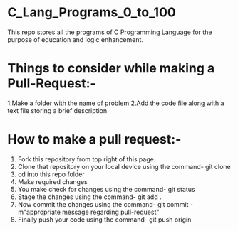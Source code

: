 # C_Lang_Programs_0_to_100
This repo stores all the programs of C Programming Language for the purpose of education and logic enhancement.

# Things to consider while making a Pull-Request:-
1.Make a folder with the name of problem
2.Add the code file along with a text file storing a brief description

# How to make a pull request:-
1. Fork this repository from top right of this page.
2. Clone that repository on your local device using the command- git clone <repo link>
3. cd into this repo folder
4. Make required changes
5. You make check for changes using the command- git status
6. Stage the changes using the command- git add .
7. Now commit the changes using the command- git commit -m"appropriate message regarding pull-request"
8. Finally push your code using the command- git push origin <branch-name>
